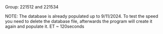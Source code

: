 Group: 221512 and 221534

NOTE: The database is already populated up to 9/11/2024. To test the speed you need to delete the database file, afterwards the program will create it again and populate it.
ET ~ 120seconds
